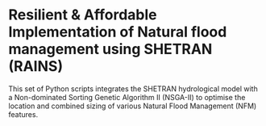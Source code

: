 # Resilient & Affordable Implementation of Natural flood management using SHETRAN (RAINS)
This set of Python scripts integrates the SHETRAN hydrological model with a Non-dominated Sorting Genetic Algorithm II (NSGA-II) to optimise the location and combined sizing of various Natural Flood Management (NFM) features.
